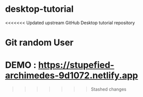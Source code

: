 # desktop-tutorial
<<<<<<< Updated upstream
GitHub Desktop tutorial repository

Git random User
=======
# DEMO : https://stupefied-archimedes-9d1072.netlify.app
>>>>>>> Stashed changes
